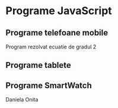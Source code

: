 # Programe JavaScript

## Programe telefoane mobile

Program rezolvat ecuatie de gradul 2


## Programe tablete

## Programe SmartWatch

Daniela Onita